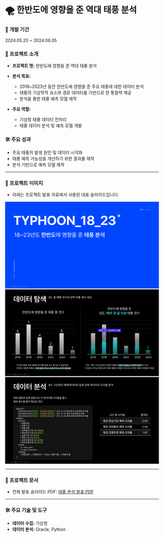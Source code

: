 # 🌪️ 한반도에 영향을 준 역대 태풍 분석

### 📅 개발 기간
2024.05.20 ~ 2024.06.05  

### 🌟 프로젝트 소개
- **프로젝트 명:** 한반도에 영향을 준 역대 태풍 분석

- **분석 목표:**  
  - 2018~2023년 동안 한반도에 영향을 준 주요 태풍에 대한 데이터 분석  
  - 태풍의 기상학적 요소와 경로 데이터를 기반으로 한 통찰력 제공  
  - 분석을 통한 태풍 예측 모델 제작

- **주요 역할:**  
  - 기상청 태풍 데이터 전처리  
  - 태풍 데이터 분석 및 예측 모델 개발

### 🛠 주요 성과
- 주요 태풍의 발생 원인 및 데이터 시각화   
- 태풍 예측 가능성을 개선하기 위한 결과물 제작
- 분석 기반으로 예측 모델 제작  

---

### 🌟 프로젝트 이미지
- 아래는 프로젝트 발표 자료에서 사용된 대표 슬라이드입니다.

<img src="./태풍.png" alt="태풍 분석 슬라이드" width="600">
<img src="./태풍분석1.png" alt="태풍 분석 슬라이드" width="600">
<img src="./태풍분석2.png" alt="태풍 분석 슬라이드" width="600">

---

### 🔗 프로젝트 문서
- 전체 발표 슬라이드 PDF: [태풍 분석 발표 PDF](./태풍_분석.pdf)

---

### 🛠 주요 기술 및 도구
- **데이터 수집:** 기상청  
- **데이터 분석:** Oracle, Python  
